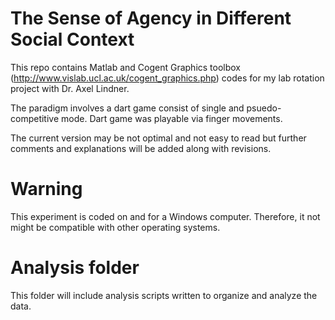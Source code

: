# The Sense of Agency in Different Social Context

This repo contains Matlab and Cogent Graphics toolbox (http://www.vislab.ucl.ac.uk/cogent_graphics.php) codes for my lab rotation project with Dr. Axel Lindner.

The paradigm involves a dart game consist of single and psuedo-competitive mode. Dart game was playable via finger movements.

The current version may be not optimal and not easy to read but further comments and explanations will be added along with revisions.

# Warning

This experiment is coded on and for a Windows computer. Therefore, it not might be compatible with other operating systems. 


# Analysis folder
This folder will include analysis scripts written to organize and analyze the data. 
